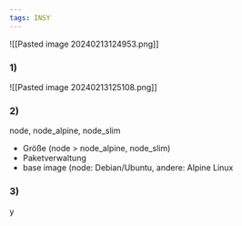 ```yaml
---
tags: INSY
---
```


![[Pasted image 20240213124953.png]]

### 1)
![[Pasted image 20240213125108.png]]

### 2)
node, node_alpine, node_slim

- Größe (node > node_alpine, node_slim)
- Paketverwaltung
- base image (node: Debian/Ubuntu, andere: Alpine Linux
### 3)
 y
